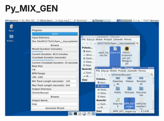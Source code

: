 # Py_MIX_GEN




<img width="964" alt="diseqc" src="https://github.com/stpf99/Py_MIX_GEN/blob/4b54b6d22ad7673c26a08cddfdaccdeb7dd49673/Przechwycenie%20obrazu%20ekranu_2023-12-09_21-59-25.png">
